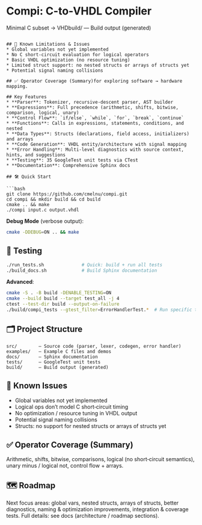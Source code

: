 # Compi: C-to-VHDL Compiler

Minimal C subset → VHDbuild/      — Build output (generated)
```

## 🚧 Known Limitations & Issues
* Global variables not yet implemented
* No C short-circuit evaluation for logical operators
* Basic VHDL optimization (no resource tuning)
* Limited struct support: no nested structs or arrays of structs yet
* Potential signal naming collisions

## ✅ Operator Coverage (Summary)for exploring software → hardware mapping.

## Key Features
* **Parser**: Tokenizer, recursive-descent parser, AST builder
* **Expressions**: Full precedence (arithmetic, shifts, bitwise, comparison, logical, unary)
* **Control Flow**: `if/else`, `while`, `for`, `break`, `continue`
* **Functions**: Calls in expressions, statements, conditions, and nested
* **Data Types**: Structs (declarations, field access, initializers) and arrays
* **Code Generation**: VHDL entity/architecture with signal mapping
* **Error Handling**: Multi-level diagnostics with source context, hints, and suggestions
* **Testing**: 35 GoogleTest unit tests via CTest
* **Documentation**: Comprehensive Sphinx docs

## 🛠️ Quick Start

```bash
git clone https://github.com/cmelnu/compi.git
cd compi && mkdir build && cd build
cmake .. && make
./compi input.c output.vhdl
```

**Debug Mode** (verbose output):
```bash
cmake -DDEBUG=ON .. && make
```

## 🧪 Testing

```bash
./run_tests.sh              # Quick: build + run all tests
./build_docs.sh             # Build Sphinx documentation
```

**Advanced**:
```bash
cmake -S . -B build -DENABLE_TESTING=ON
cmake --build build --target test_all -j 4
ctest --test-dir build --output-on-failure
./build/compi_tests --gtest_filter=ErrorHandlerTest.*  # Run specific tests
```

## 🗂️ Project Structure

```
src/        — Source code (parser, lexer, codegen, error handler)
examples/   — Example C files and demos
docs/       — Sphinx documentation
tests/      — GoogleTest unit tests
build/      — Build output (generated)
```

## 🚧 Known Issues
* Global variables not yet implemented
* Logical ops don’t model C short‑circuit timing
* No optimization / resource tuning in VHDL output
* Potential signal naming collisions
* Structs: no support for nested structs or arrays of structs yet

## ✅ Operator Coverage (Summary)
Arithmetic, shifts, bitwise, comparisons, logical (no short‑circuit semantics), unary minus / logical not, control flow + arrays.

## 🗺️ Roadmap
Next focus areas: global vars, nested structs, arrays of structs, better diagnostics, naming & optimization improvements, integration & coverage tests. Full details: see docs (architecture / roadmap sections).